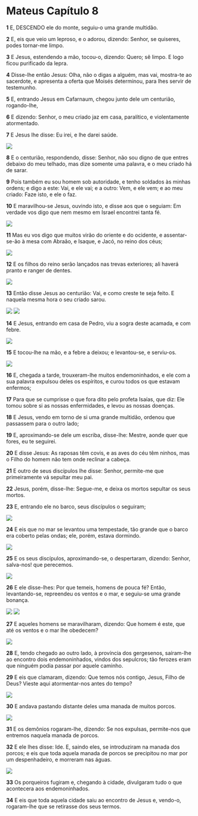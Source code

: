 # Mateus Capítulo 8

**1** 	E, DESCENDO ele do monte, seguiu-o uma grande multidão.

**2** 	E, eis que veio um leproso, e o adorou, dizendo: Senhor, se quiseres, podes tornar-me limpo.

**3** 	E Jesus, estendendo a mão, tocou-o, dizendo: Quero; sê limpo. E logo ficou purificado da lepra.

**4** 	Disse-lhe então Jesus: Olha, não o digas a alguém, mas vai, mostra-te ao sacerdote, e apresenta a oferta que Moisés determinou, para lhes servir de testemunho.

**5** 	E, entrando Jesus em Cafarnaum, chegou junto dele um centurião, rogando-lhe,

**6** 	E dizendo: Senhor, o meu criado jaz em casa, paralítico, e violentamente atormentado.

**7** 	E Jesus lhe disse: Eu irei, e lhe darei saúde.

![](../Images/SweetPublishing/40-8-3.jpg) 

**8** 	E o centurião, respondendo, disse: Senhor, não sou digno de que entres debaixo do meu telhado, mas dize somente uma palavra, e o meu criado há de sarar.

**9** 	Pois também eu sou homem sob autoridade, e tenho soldados às minhas ordens; e digo a este: Vai, e ele vai; e a outro: Vem, e ele vem; e ao meu criado: Faze isto, e ele o faz.

**10** 	E maravilhou-se Jesus, ouvindo isto, e disse aos que o seguiam: Em verdade vos digo que nem mesmo em Israel encontrei tanta fé.

![](../Images/SweetPublishing/40-8-4.jpg) 

**11** 	Mas eu vos digo que muitos virão do oriente e do ocidente, e assentar-se-ão à mesa com Abraão, e Isaque, e Jacó, no reino dos céus;

![](../Images/SweetPublishing/40-8-5.jpg) 

**12** 	E os filhos do reino serão lançados nas trevas exteriores; ali haverá pranto e ranger de dentes.

![](../Images/SweetPublishing/40-8-6.jpg) 

**13** 	Então disse Jesus ao centurião: Vai, e como creste te seja feito. E naquela mesma hora o seu criado sarou.

![](../Images/SweetPublishing/40-8-7.jpg) ![](../Images/SweetPublishing/40-8-8.jpg) 

**14** 	E Jesus, entrando em casa de Pedro, viu a sogra deste acamada, e com febre.

![](../Images/SweetPublishing/40-8-1.jpg) 

**15** 	E tocou-lhe na mão, e a febre a deixou; e levantou-se, e serviu-os.

![](../Images/SweetPublishing/40-8-2.jpg) 

**16** 	E, chegada a tarde, trouxeram-lhe muitos endemoninhados, e ele com a sua palavra expulsou deles os espíritos, e curou todos os que estavam enfermos;

**17** 	Para que se cumprisse o que fora dito pelo profeta Isaías, que diz: Ele tomou sobre si as nossas enfermidades, e levou as nossas doenças.

**18** 	E Jesus, vendo em torno de si uma grande multidão, ordenou que passassem para o outro lado;

**19** 	E, aproximando-se dele um escriba, disse-lhe: Mestre, aonde quer que fores, eu te seguirei.

**20** 	E disse Jesus: As raposas têm covis, e as aves do céu têm ninhos, mas o Filho do homem não tem onde reclinar a cabeça.

**21** 	E outro de seus discípulos lhe disse: Senhor, permite-me que primeiramente vá sepultar meu pai.

**22** 	Jesus, porém, disse-lhe: Segue-me, e deixa os mortos sepultar os seus mortos.

**23** 	E, entrando ele no barco, seus discípulos o seguiram;

![](../Images/SweetPublishing/40-8-9.jpg) 

**24** 	E eis que no mar se levantou uma tempestade, tão grande que o barco era coberto pelas ondas; ele, porém, estava dormindo.

![](../Images/SweetPublishing/40-8-10.jpg) 

**25** 	E os seus discípulos, aproximando-se, o despertaram, dizendo: Senhor, salva-nos! que perecemos.

![](../Images/SweetPublishing/40-8-11.jpg) 

**26** 	E ele disse-lhes: Por que temeis, homens de pouca fé? Então, levantando-se, repreendeu os ventos e o mar, e seguiu-se uma grande bonança.

![](../Images/SweetPublishing/40-8-12.jpg) ![](../Images/SweetPublishing/40-8-13.jpg) 

**27** 	E aqueles homens se maravilharam, dizendo: Que homem é este, que até os ventos e o mar lhe obedecem?

![](../Images/SweetPublishing/40-8-14.jpg) 

**28** 	E, tendo chegado ao outro lado, à província dos gergesenos, saíram-lhe ao encontro dois endemoninhados, vindos dos sepulcros; tão ferozes eram que ninguém podia passar por aquele caminho.

**29** 	E eis que clamaram, dizendo: Que temos nós contigo, Jesus, Filho de Deus? Vieste aqui atormentar-nos antes do tempo?

![](../Images/SweetPublishing/40-8-17.jpg) 

**30** 	E andava pastando distante deles uma manada de muitos porcos.

![](../Images/SweetPublishing/40-8-18.jpg) 

**31** 	E os demônios rogaram-lhe, dizendo: Se nos expulsas, permite-nos que entremos naquela manada de porcos.

**32** 	E ele lhes disse: Ide. E, saindo eles, se introduziram na manada dos porcos; e eis que toda aquela manada de porcos se precipitou no mar por um despenhadeiro, e morreram nas águas.

![](../Images/SweetPublishing/40-8-19.jpg) 

**33** 	Os porqueiros fugiram e, chegando à cidade, divulgaram tudo o que acontecera aos endemoninhados.

**34** 	E eis que toda aquela cidade saiu ao encontro de Jesus e, vendo-o, rogaram-lhe que se retirasse dos seus termos.

